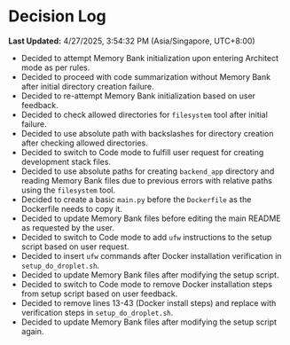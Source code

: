 # Decision Log

**Last Updated:** 4/27/2025, 3:54:32 PM (Asia/Singapore, UTC+8:00)

- Decided to attempt Memory Bank initialization upon entering Architect mode as per rules.
- Decided to proceed with code summarization without Memory Bank after initial directory creation failure.
- Decided to re-attempt Memory Bank initialization based on user feedback.
- Decided to check allowed directories for `filesystem` tool after initial failure.
- Decided to use absolute path with backslashes for directory creation after checking allowed directories.
- Decided to switch to Code mode to fulfill user request for creating development stack files.
- Decided to use absolute paths for creating `backend_app` directory and reading Memory Bank files due to previous errors with relative paths using the `filesystem` tool.
- Decided to create a basic `main.py` before the `Dockerfile` as the Dockerfile needs to copy it.
- Decided to update Memory Bank files before editing the main README as requested by the user.
- Decided to switch to Code mode to add `ufw` instructions to the setup script based on user request.
- Decided to insert `ufw` commands after Docker installation verification in `setup_do_droplet.sh`.
- Decided to update Memory Bank files after modifying the setup script.
- Decided to switch to Code mode to remove Docker installation steps from setup script based on user feedback.
- Decided to remove lines 13-43 (Docker install steps) and replace with verification steps in `setup_do_droplet.sh`.
- Decided to update Memory Bank files after modifying the setup script again.